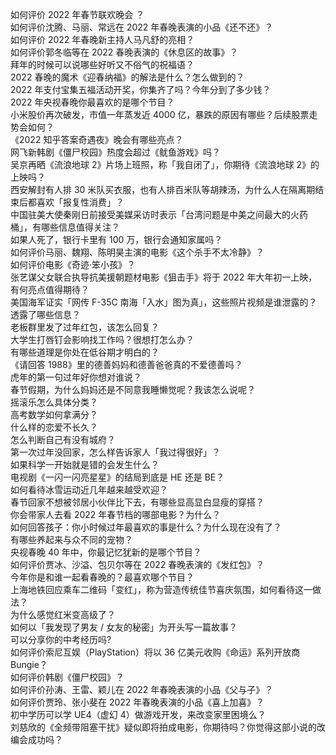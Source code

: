 如何评价 2022 年春节联欢晚会 ？  
如何评价沈腾、马丽、常远在 2022 年春晚表演的小品《还不还》？  
如何评价 2022 年春晚新主持人马凡舒的亮相？  
如何评价郭冬临等在 2022 春晚表演的《休息区的故事》？  
拜年的时候可以说哪些好听又不俗气的祝福语？  
2022 春晚的魔术《迎春纳福》的解法是什么？怎么做到的？  
2022 年支付宝集五福活动开奖，你集齐了吗？今年分到了多少钱？  
2022 年央视春晚你最喜欢的是哪个节目？  
小米股价再次破发，市值一年蒸发近 4000 亿，暴跌的原因有哪些？后续股票走势会如何？  
《2022 知乎答案奇遇夜》晚会有哪些亮点？  
网飞新韩剧《僵尸校园》热度会超过《鱿鱼游戏》吗？  
吴京再晒《流浪地球 2》片场上班照，称「我自闭了」，你期待《流浪地球 2》的上映吗？  
西安解封有人排 30 米队买衣服，也有人排百米队等胡辣汤，为什么人在隔离期结束后都喜欢「报复性消费」？  
中国驻美大使秦刚日前接受美媒采访时表示「台湾问题是中美之间最大的火药桶」，有哪些信息值得关注？  
如果人死了，银行卡里有 100 万，银行会通知家属吗？  
如何评价马丽、魏翔、陈明昊主演的电影《这个杀手不太冷静》？  
如何评价电影《奇迹·笨小孩》？  
张艺谋父女联合执导抗美援朝题材电影《狙击手》将于 2022 年大年初一上映，有何亮点值得期待？  
美国海军证实「网传 F-35C 南海「入水」图为真」，这些照片视频是谁泄露的？透露了哪些信息？  
老板群里发了过年红包，该怎么回复？  
大学生打唇钉会影响找工作吗？很想打怎么办？  
有哪些道理是你处在低谷期才明白的？  
《请回答 1988》里的德善妈妈和德善爸爸真的不爱德善吗？  
虎年的第一句过年好你想对谁说？  
春节假期，为什么妈妈还是不同意我睡懒觉呢？我该怎么说呢？  
摇滚乐怎么具体分类？  
高考数学如何拿满分？  
什么样的恋爱不长久？  
怎么判断自己有没有城府？  
第一次过年没回家，怎么样告诉家人「我过得很好」？  
如果科学一开始就是错的会发生什么？  
电视剧《一闪一闪亮星星》的结局到底是 HE 还是 BE？  
如何看待冰雪运动近几年越来越受欢迎？  
春节回家不想被邻居小伙伴比下去，有哪些显高显白显瘦的穿搭？  
你会带家人去看 2022 年春节档的哪部电影？为什么？  
如何回答孩子：你小时候过年最喜欢的事是什么？为什么现在没有了？  
有哪些养起来与众不同的宠物？  
央视春晚 40 年中，你最记忆犹新的是哪个节目？  
如何评价贾冰、沙溢、包贝尔等在 2022 春晚表演的《发红包》？  
今年你是和谁一起看春晚的？最喜欢哪个节目？  
上海地铁回应乘车二维码「变红」，称为营造传统佳节喜庆氛围，如何看待这一做法？  
为什么感觉红米变高级了？  
如何以「我发现了男友 / 女友的秘密」为开头写一篇故事？  
可以分享你的中考经历吗?  
如何评价索尼互娱（PlayStation）将以 36 亿美元收购《命运》系列开放商 Bungie？  
如何评价韩剧《僵尸校园》？  
如何评价孙涛、王雷、颖儿在 2022 年春晚表演的小品《父与子》？  
如何评价贾玲、张小斐在 2022 年春晚表演的小品《喜上加喜》？  
初中学历可以学 UE4（虚幻 4）做游戏开发，来改变家里困境么？  
刘慈欣的《全频带阻塞干扰》疑似即将拍成电影，你期待吗？你觉得这部小说的改编会成功吗？  
